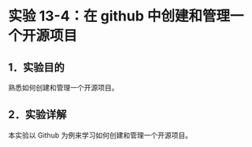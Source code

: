 # 实验 13-4：在 github 中创建和管理一个开源项目

## 1．实验目的

熟悉如何创建和管理一个开源项目。

## 2．实验详解

本实验以 Github 为例来学习如何创建和管理一个开源项目。